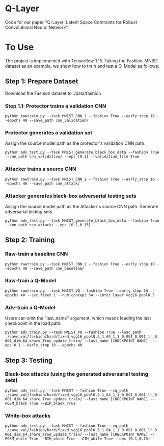 # Q-Layer
Code for our paper "Q-Layer: Latent Space Contraints for Robust Convolutional Neural Network".

# To Use
The project is implemented with Tensorflow 1.15. Taking the Fashion-MNIST dataset as an example, we show how to train and test a Q-Model as follows:

## Step 1: Prepare Dataset
Download the Fashion dataset to ./data/fashion

### Step 1.1: Protector trains a validation CNN
`python rawtrain.py --task MNIST_CNN_1 --fashion True --early_stop 10 --epochs 40 --save_path cnn_validation/`

### Protector generates a validation set
Assign the source model path as the protector's validation CNN path. 

`python adv_test.py --task MNIST_generate_black_box_data --fashion True --cnn_path cnn_validation/ --eps [0.1] --validation_file True`

### Attacker trains a source CNN
`python rawtrain.py --task MNIST_CNN_1 --fashion True --early_stop 10 --epochs 40 --save_path cnn_attack/`

### Attacker generates black-box adversarial testing sets
Assign the source model path as the Attacker's source CNN path. Generate adversarial testing sets.

`python adv_test.py --task MNIST_generate_black_box_data --fashion True --cnn_path cnn_attack/ --eps [0.1,0.15]`



## Step 2: Training 
### Raw-train a baseline CNN
`python rawtrain.py --task MNIST_CNN_2 --fashion True --early_stop 10 --epochs 40 --save_path cnn_baseline/`

### Raw-train a Q-Model
`python rawtrain.py --task MNIST_VQ --fashion True --early_stop 10 --epochs 40 --set_fixed 1 --num_concept 64 --inter_layer vgg16_pool0.5`

### Adv-train a Q-Model
Users can omit the "last_name" argument, which means loading the last checkpoint in the load path.

`python adv_train.py --task MNIST_VQ --fashion True --load_path ./save_val/fashion/hard/fixed_vgg16_pool0.5_1_64_1_1_0.001_0.001_lr_0.001_dim_64_share_True_update_train/ --last_name [CHECKPOINT NAME]  --eps 0.1 --early_stop 10 --epochs 40`

## Step 3: Testing
### Black-box attacks (using the generated adversarial testing sets)
`python adv_test.py --task MNIST --fashion True --vq_path ./save_val/fashion/hard/fixed_vgg16_pool0.5_1_64_1_1_0.001_0.001_lr_0.001_dim_64_share_True_update_train/ --last_name [CHECKPOINT NAME] --FGSM_black True --BIM_black True`

### White-box attacks
`python adv_test.py --task MNIST --fashion True --vq_path ./save_val/fashion/hard/fixed_vgg16_pool0.5_1_64_1_1_0.001_0.001_lr_0.001_dim_64_share_True_update_train/ --last_name [CHECKPOINT NAME] --FGSM_white True --BIM_white True --CIM_white True --eps [0.1,0.15]`


